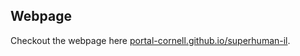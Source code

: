 ## Webpage

Checkout the webpage here [portal-cornell.github.io/superhuman-il](portal-cornell.github.io/superhuman-il).


